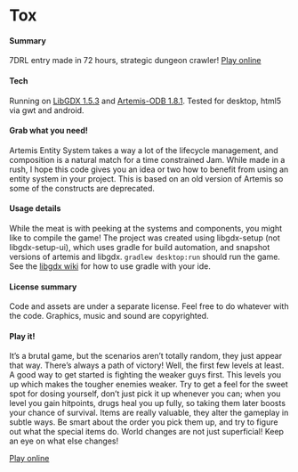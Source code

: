 Tox
===

#### Summary
7DRL entry made in 72 hours, strategic dungeon crawler! [Play online](http://ludum.mostlyoriginal.net/game/tox/)

#### Tech
Running on [LibGDX 1.5.3](https://github.com/libgdx/libgdx) and [Artemis-ODB 1.8.1](https://github.com/junkdog/artemis-odb). 
Tested for desktop, html5 via gwt and android.

#### Grab what you need!
Artemis Entity System takes a way a lot of the lifecycle management, and composition is a natural match for a time constrained Jam. While made in a rush, I hope this code gives you an idea or two how to benefit from using an entity system in your project. This is based on an old version of Artemis so some of the constructs are deprecated.

#### Usage details
While the meat is with peeking at the systems and components, you might like to compile the game! The project was created using libgdx-setup (not libgdx-setup-ui), which uses gradle for build automation, and snapshot versions of artemis and libgdx. ```gradlew desktop:run``` should run the game. See the [libgdx wiki](https://github.com/libgdx/libgdx/wiki) for how to use gradle with your ide.

#### License summary
Code and assets are under a separate license. Feel free to do whatever with the code. Graphics, music and sound are copyrighted.

#### Play it!
It’s a brutal game, but the scenarios aren’t totally random, they just appear that way. There’s always a path of victory! Well, the first few levels at least. 
A good way to get started is fighting the weaker guys first. This levels you up which makes the tougher enemies weaker. 
Try to get a feel for the sweet spot for dosing yourself, don’t just pick it up whenever you can; when you level you gain hitpoints, drugs heal you up fully, 
so taking them later boosts your chance of survival.
Items are really valuable, they alter the gameplay in subtle ways. Be smart about the order you pick them up, and try to figure out what the special items do.
World changes are not just superficial! Keep an eye on what else changes!

[Play online](http://ludum.mostlyoriginal.net/game/tox/)
